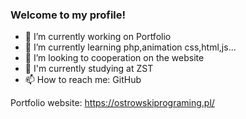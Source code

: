 ### Welcome to my profile!

- 🔭 I’m currently working on Portfolio
- 🌱 I’m currently learning php,animation css,html,js...
- 👯 I’m looking to cooperation on the website
- 🏫 I'm currently studying at ZST 
- 📫 How to reach me: GitHub

Portfolio website: https://ostrowskiprograming.pl/

<!--
**ostrowskiprograming/ostrowskiprograming** is a ✨ _special_ ✨ repository because its `README.md` (this file) appears on your GitHub profile.

Here are some ideas to get you started:

- 🔭 I’m currently working on ...
- 🌱 I’m currently learning ...
- 👯 I’m looking to collaborate on ...
- 🤔 I’m looking for help with ...
- 💬 Ask me about ...
- 📫 How to reach me: ...
- 😄 Pronouns: ...
- ⚡ Fun fact: ...
-->
